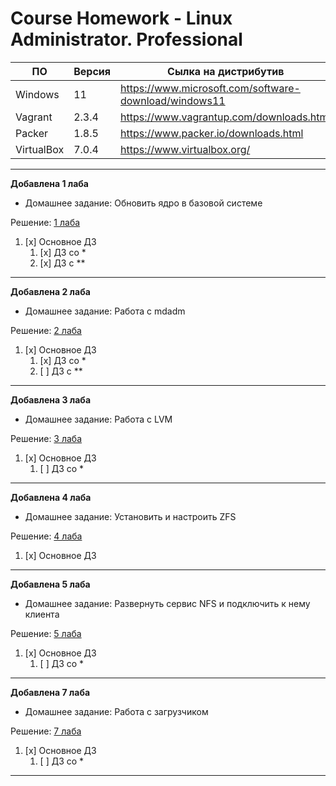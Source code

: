 # **Course Homework - Linux Administrator. Professional**


| ПО         | Версия | Сылка на дистрибутив                     | 
| ---        | ---    |---                                       | 
| Windows    | 11     | https://www.microsoft.com/software-download/windows11 | 
| Vagrant    | 2.3.4  | https://www.vagrantup.com/downloads.html | 
| Packer     | 1.8.5  | https://www.packer.io/downloads.html     | 
| VirtualBox | 7.0.4  | https://www.virtualbox.org/              | 

---
**Добавлена 1 лаба**
- Домашнее задание: Обновить ядро в базовой системе

Решение: [1 лаба](https://github.com/grigorievap/OTUS/tree/main/Lab_1)

1. [x] Основное ДЗ
   1. [x] ДЗ со *
   1. [x] ДЗ с **
---

**Добавлена 2 лаба**
- Домашнее задание: Работа с mdadm

Решение: [2 лаба](https://github.com/grigorievap/OTUS/tree/main/Lab_2)

1. [x] Основное ДЗ
   1. [x] ДЗ со *
   1. [ ] ДЗ с **
---

**Добавлена 3 лаба**
- Домашнее задание: Работа с LVM

Решение: [3 лаба](https://github.com/grigorievap/OTUS/tree/main/Lab_3)

1. [x] Основное ДЗ
   1. [ ] ДЗ со *
---

**Добавлена 4 лаба**
- Домашнее задание: Установить и настроить ZFS

Решение: [4 лаба](https://github.com/grigorievap/OTUS/tree/main/Lab_4)

1. [x] Основное ДЗ
---

**Добавлена 5 лаба**
- Домашнее задание: Развернуть сервис NFS и подключить к нему клиента

Решение: [5 лаба](https://github.com/grigorievap/OTUS/tree/main/Lab_5)

1. [x] Основное ДЗ
   1. [ ] ДЗ со *
---

**Добавлена 7 лаба**
- Домашнее задание: Работа с загрузчиком

Решение: [7 лаба](https://github.com/grigorievap/OTUS/tree/main/Lab_7)

1. [x] Основное ДЗ
   1. [ ] ДЗ со *
---
